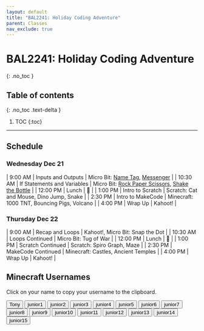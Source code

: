 ```yaml
---
layout: default
title: "BAL2241: Holiday Coding Adventure"
parent: Classes
nav_exclude: true
---
```


# BAL2241: Holiday Coding Adventure
{: .no_toc }

## Table of contents
{: .no_toc .text-delta }

1. TOC
{:toc}

---

## Schedule

### Wednesday Dec 21

|  9:00 AM | Inputs and Outputs | Micro Bit: [Name Tag](https://makecode.microbit.org/_4Fs6gpeur08o), [Messenger](https://makecode.microbit.org/_Eqw0mJeXFRJA) |
| 10:30 AM | If Statements and Variables | Micro Bit: [Rock Paper Scissors](https://makecode.microbit.org/_VwK8w7gH8P9m), [Shake the Bottle](https://makecode.microbit.org/_2DR97L9CeD2p) |
| 12:00 PM | Lunch | 🥪 |
|  1:00 PM | Intro to Scratch | Scratch: Cat and Mouse, Dino Jump, Snake |
|  2:30 PM | Intro to MakeCode | Minecraft: 1000 TNT, Bouncing Pigs, Volcano |
|  4:00 PM | Wrap Up | Kahoot! |

### Thursday Dec 22

|  9:00 AM | Recap and Loops | Kahoot!, Micro Bit: Snap the Dot |
| 10:30 AM | Loops Continued | Micro Bit: Tug of War |
| 12:00 PM | Lunch | 🥪 |
|  1:00 PM | Scratch Continued | Scratch: Spiro Graph, Maze |
|  2:30 PM | MakeCode Continued | Minecraft: Castles, Ancient Temples |
|  4:00 PM | Wrap Up | Kahoot! |

## Minecraft Usernames 
Click on your name to copy your username to the clipboard.

<div id="roll">
  <button class="btn mr-2 mb-2" id="instructor1">Tony<span style="display:none"></span></button>
  <button class="btn mr-2 mb-2" id="junior1">junior1<span style="display:none"></span></button>
  <button class="btn mr-2 mb-2" id="junior2">junior2<span style="display:none"></span></button>
  <button class="btn mr-2 mb-2" id="junior3">junior3<span style="display:none"></span></button>
  <button class="btn mr-2 mb-2" id="junior4">junior4<span style="display:none"></span></button>
  <button class="btn mr-2 mb-2" id="junior5">junior5<span style="display:none"></span></button>
  <button class="btn mr-2 mb-2" id="junior6">junior6<span style="display:none"></span></button>
  <button class="btn mr-2 mb-2" id="junior7">junior7<span style="display:none"></span></button>
  <button class="btn mr-2 mb-2" id="junior8">junior8<span style="display:none"></span></button>
  <button class="btn mr-2 mb-2" id="junior9">junior9<span style="display:none"></span></button>
  <button class="btn mr-2 mb-2" id="junior10">junior10<span style="display:none"></span></button>
  <button class="btn mr-2 mb-2" id="junior11">junior11<span style="display:none"></span></button>
  <button class="btn mr-2 mb-2" id="junior12">junior12<span style="display:none"></span></button>
  <button class="btn mr-2 mb-2" id="junior13">junior13<span style="display:none"></span></button>
  <button class="btn mr-2 mb-2" id="junior14">junior14<span style="display:none"></span></button>
  <button class="btn mr-2 mb-2" id="junior15">junior15<span style="display:none"></span></button>
</div>

<script src="{{site.url}}/assets/classes.js"></script>
